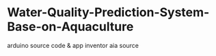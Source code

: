 # Water-Quality-Prediction-System-Base-on-Aquaculture
arduino source code & app inventor aia source
